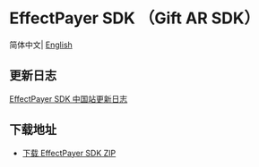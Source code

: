 # EffectPayer SDK （Gift AR SDK）

简体中文| [English](./README.md)

## 更新日志

[EffectPayer SDK  中国站更新日志](https://cloud.tencent.com/document/product/616/116468)

## 下载地址

- [下载 EffectPayer SDK ZIP](https://mediacloud-76607.gzc.vod.tencent-cloud.com/MediaX/download/latest/MediaX_iOS_SDK_Latest.zip)
